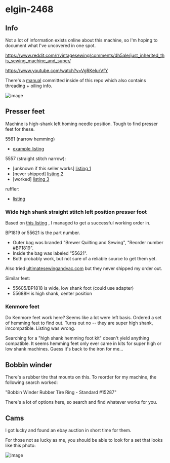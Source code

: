 # elgin-2468

## Info

Not a lot of information exists online about this machine, so I'm hoping to document what I've uncovered in one spot.

https://www.reddit.com/r/vintagesewing/comments/dh5ale/just_inherited_this_sewing_machine_and_super/

https://www.youtube.com/watch?v=VgRKeIurVfY

There's a [manual](./ELGIN2468InstructionBooklet.pdf) committed inside of this repo which also contains threading + oiling info.

![image](https://user-images.githubusercontent.com/9409193/235413814-88e49844-2a86-4459-ad29-76f972ba5e73.png)

## Presser feet

Machine is high-shank left homing needle position. Tough to find presser feet for these.

5561 (narrow hemming) 
  - [example listing](https://www.ebay.com/itm/191943009426)

5557 (straight stitch narrow):
  - [unknown if this seller works] [listing 1](https://www.sewingpartsonline.com/straight-stitch-foot-high-left-narrow-5557.aspx)
  - [never shipped] [listing 2](https://ultimatesewingandvac.com/product/foot-straight-stitch-high-left-position-narrow/)
  - [worked] [listing 3](https://www.seweasysewing.com/shop/c/p/Straight-Stitch-Foot-High-Left-Narrow-5557-x23638148.htm)

ruffler: 
  - [listing](https://www.allbrands.com/categories/673/7770-alphasew-55620-high-shank-screw-on-ruffler-shirrin)


### Wide high shank straight stitch left position presser foot

Based on [this listing](https://thesilkpincushionboutique.com/product/singer-sewing-machine-1-4-high-shank-straight-stitch-left-position-foot-wide-bp1819/#)
, I managed to get a successful working order in.

BP1819 or 55621 is the part number. 
  - Outer bag was branded "Brewer Quilting and Sewing", "Reorder number #BP1819". 
  - Inside the bag was labeled "55621". 
  - Both probably work, but not sure of a reliable source to get them yet.

Also tried [ultimatesewingandvac.com](https://ultimatesewingandvac.com/product/foot-straight-stitch-high-shank-left-position-wide/)
but they never shipped my order out.

Similar feet:
  - 55605/BP1818 is wide, low shank foot (could use adapter)
  - 55688H is high shank, center position

### Kenmore feet

Do Kenmore feet work here? Seems like a lot were left basis. Ordered a set of hemming feet to find out.
Turns out no -- they are super high shank, imcompatible. Listing was wrong.

Searching for a "high shank hemming foot kit" doesn't yield anything compatible. It seems hemming feet
only ever came in kits for super high or low shank machines. Guess it's back to the iron for me...

## Bobbin winder

There's a rubber tire that mounts on this. To reorder for my machine, the following search worked:

"Bobbin Winder Rubber Tire Ring - Standard #15287"

There's a lot of options here, so search and find whatever works for you.

## Cams

I got lucky and found an ebay auction in short time for them.

For those not as lucky as me, you should be able to look for a set that looks like this photo:

![image](https://user-images.githubusercontent.com/9409193/235413445-310432f2-36da-43f2-b5e0-4040534b078a.png)
